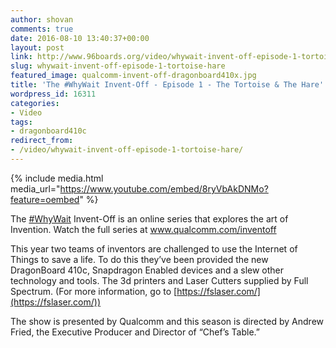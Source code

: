 ```yaml
---
author: shovan
comments: true
date: 2016-08-10 13:40:37+00:00
layout: post
link: http://www.96boards.org/video/whywait-invent-off-episode-1-tortoise-hare/
slug: whywait-invent-off-episode-1-tortoise-hare
featured_image: qualcomm-invent-off-dragonboard410x.jpg
title: 'The #WhyWait Invent-Off - Episode 1 - The Tortoise & The Hare'
wordpress_id: 16311
categories:
- Video
tags:
- dragonboard410c
redirect_from:
- /video/whywait-invent-off-episode-1-tortoise-hare/
---
```


{% include media.html media_url="https://www.youtube.com/embed/8ryVbAkDNMo?feature=oembed" %}

The [#WhyWait](https://www.youtube.com/results?q=%23WhyWait) Invent-Off is an online series that explores the art of Invention. Watch the full series at www.qualcomm.com/inventoff

This year two teams of inventors are challenged to use the Internet of Things to save a life. To do this they’ve been provided the new DragonBoard 410c, Snapdragon Enabled devices and a slew other technology and tools. The 3d printers and Laser Cutters supplied by Full Spectrum. (For more information, go to [https://fslaser.com/](https://fslaser.com/))

The show is presented by Qualcomm and this season is directed by Andrew Fried, the Executive Producer and Director of “Chef’s Table.”
